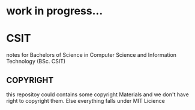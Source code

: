 # work in progress...

# CSIT
notes for Bachelors of Science in Computer Science and Information Technology (BSc. CSIT)

## COPYRIGHT
this repositoy could contains some copyright Materials and we don't have right to copyright them. Else everything falls under MIT Licience
